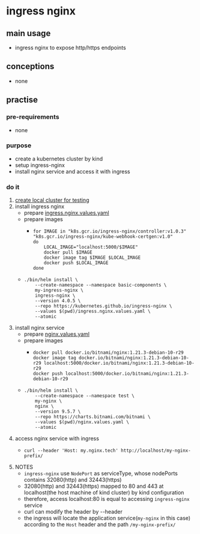 # ingress nginx

## main usage

* ingress nginx to expose http/https endpoints

## conceptions

* none

## practise

### pre-requirements

* none

### purpose

* create a kubernetes cluster by kind
* setup ingress-nginx
* install nginx service and access it with ingress

### do it

1. [create local cluster for testing](local.cluster.for.testing.md)
2. install ingress nginx
    * prepare [ingress.nginx.values.yaml](resources/ingress.nginx.values.yaml.md)
    * prepare images
        + ```shell
          for IMAGE in "k8s.gcr.io/ingress-nginx/controller:v1.0.3" "k8s.gcr.io/ingress-nginx/kube-webhook-certgen:v1.0"
          do
              LOCAL_IMAGE="localhost:5000/$IMAGE"
              docker pull $IMAGE
              docker image tag $IMAGE $LOCAL_IMAGE
              docker push $LOCAL_IMAGE
          done
          ```
    * ```shell
      ./bin/helm install \
          --create-namespace --namespace basic-components \
          my-ingress-nginx \
          ingress-nginx \
          --version 4.0.5 \
          --repo https://kubernetes.github.io/ingress-nginx \
          --values $(pwd)/ingress.nginx.values.yaml \
          --atomic
      ```
3. install nginx service
    * prepare [nginx.values.yaml](resources/nginx.values.yaml.md)
    * prepare images
        + ```shell
          docker pull docker.io/bitnami/nginx:1.21.3-debian-10-r29
          docker image tag docker.io/bitnami/nginx:1.21.3-debian-10-r29 localhost:5000/docker.io/bitnami/nginx:1.21.3-debian-10-r29
          docker push localhost:5000/docker.io/bitnami/nginx:1.21.3-debian-10-r29
          ```
    * ```shell
      ./bin/helm install \
          --create-namespace --namespace test \
          my-nginx \
          nginx \
          --version 9.5.7 \
          --repo https://charts.bitnami.com/bitnami \
          --values $(pwd)/nginx.values.yaml \
          --atomic
      ```
4. access nginx service with ingress
    + ```shell
      curl --header 'Host: my.nginx.tech' http://localhost/my-nginx-prefix/
      ```
5. NOTES
    * `ingress-nginx` use `NodePort` as serviceType, whose nodePorts contains 32080(http) and 32443(https)
    * 32080(http) and 32443(https) mapped to 80 and 443 at localhost(the host machine of kind cluster) by kind
      configuration
    * therefore, access localhost:80 is equal to accessing `ingress-nginx` service
    * curl can modify the header by --header
    * the ingress will locate the application service(`my-nginx` in this case) according to the `Host` header and the
      path `/my-nginx-prefix/`
